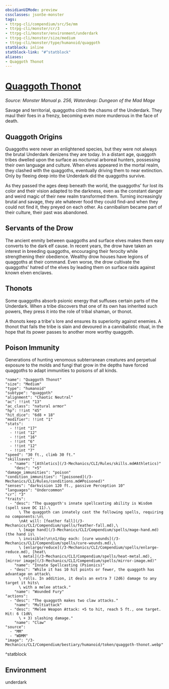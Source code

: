 ```yaml
---
obsidianUIMode: preview
cssclasses: json5e-monster
tags:
- ttrpg-cli/compendium/src/5e/mm
- ttrpg-cli/monster/cr/3
- ttrpg-cli/monster/environment/underdark
- ttrpg-cli/monster/size/medium
- ttrpg-cli/monster/type/humanoid/quaggoth
statblock: inline
statblock-link: "#^statblock"
aliases:
- Quaggoth Thonot
---
```

# [Quaggoth Thonot](3-Mechanics\CLI\Compendium\bestiary\humanoid/quaggoth-thonot.md)
*Source: Monster Manual p. 256, Waterdeep: Dungeon of the Mad Mage*  

Savage and territorial, quaggoths climb the chasms of the Underdark. They maul their foes in a frenzy, becoming even more murderous in the face of death.

## Quaggoth Origins

Quaggoths were never an enlightened species, but they were not always the brutal Underdark denizens they are today. In a distant age, quaggoth tribes dwelled upon the surface as nocturnal arboreal hunters, possessing their own language and culture. When elves appeared in the mortal realm, they clashed with the quaggoths, eventually driving them to near extinction. Only by fleeing deep into the Underdark did the quaggoths survive.

As they passed the ages deep beneath the world, the quaggoths' fur lost its color and their vision adapted to the darkness, even as the constant danger and weird magic of their new realm transformed them. Turning increasingly brutal and savage, they ate whatever food they could find-and when they could not find it, they preyed on each other. As cannibalism became part of their culture, their past was abandoned.

## Servants of the Drow

The ancient enmity between quaggoths and surface elves makes them easy converts to the dark elf cause. In recent years, the drow have taken an interest in breeding quaggoths, encouraging their ferocity while strengthening their obedience. Wealthy drow houses have legions of quaggoths at their command. Even worse, the drow cultivate the quaggoths' hatred of the elves by leading them on surface raids against known elven enclaves.

## Thonots

Some quaggoths absorb psionic energy that suffuses certain parts of the Underdark. When a tribe discovers that one of its own has inherited such powers, they press it into the role of tribal shaman, or thonot.

A thonots keep a tribe's lore and ensures its superiority against enemies. A thonot that fails the tribe is slain and devoured in a cannibalistic ritual, in the hope that its power passes to another more worthy quaggoth.

## Poison Immunity

Generations of hunting venomous subterranean creatures and perpetual exposure to the molds and fungi that grow in the depths have forced quaggoths to adapt immunities to poisons of all kinds.

```statblock
"name": "Quaggoth Thonot"
"size": "Medium"
"type": "humanoid"
"subtype": "quaggoth"
"alignment": "Chaotic Neutral"
"ac": !!int "13"
"ac_class": "natural armor"
"hp": !!int "45"
"hit_dice": "6d8 + 18"
"modifier": !!int "1"
"stats":
  - !!int "17"
  - !!int "12"
  - !!int "16"
  - !!int "6"
  - !!int "12"
  - !!int "7"
"speed": "30 ft., climb 30 ft."
"skillsaves":
  - "name": "[Athletics](/3-Mechanics/CLI/Rules/skills.md#Athletics)"
    "desc": "+5"
"damage_immunities": "poison"
"condition_immunities": "[poisoned](/3-Mechanics/CLI/Rules/conditions.md#Poisoned)"
"senses": "darkvision 120 ft., passive Perception 10"
"languages": "Undercommon"
"cr": "3"
"traits":
  - "desc": "The quaggoth's innate spellcasting ability is Wisdom (spell save DC 11).\
      \ The quaggoth can innately cast the following spells, requiring no components:\n\
      \nAt will: [feather fall](/3-Mechanics/CLI/Compendium/spells/feather-fall.md),\
      \ [mage hand](/3-Mechanics/CLI/Compendium/spells/mage-hand.md) (the hand is\
      \ invisible)\n\n1/day each: [cure wounds](/3-Mechanics/CLI/Compendium/spells/cure-wounds.md),\
      \ [enlarge/reduce](/3-Mechanics/CLI/Compendium/spells/enlarge-reduce.md), [heat\
      \ metal](/3-Mechanics/CLI/Compendium/spells/heat-metal.md), [mirror image](/3-Mechanics/CLI/Compendium/spells/mirror-image.md)"
    "name": "Innate Spellcasting (Psionics)"
  - "desc": "While it has 10 hit points or fewer, the quaggoth has advantage on attack\
      \ rolls. In addition, it deals an extra 7 (2d6) damage to any target it hits\
      \ with a melee attack."
    "name": "Wounded Fury"
"actions":
  - "desc": "The quaggoth makes two claw attacks."
    "name": "Multiattack"
  - "desc": "Melee Weapon Attack: +5 to hit, reach 5 ft., one target. Hit: 6 (1d6\
      \ + 3) slashing damage."
    "name": "Claw"
"source":
  - "MM"
  - "WDMM"
"image": "/3-Mechanics/CLI/Compendium/bestiary/humanoid/token/quaggoth-thonot.webp"
```
^statblock

## Environment

underdark